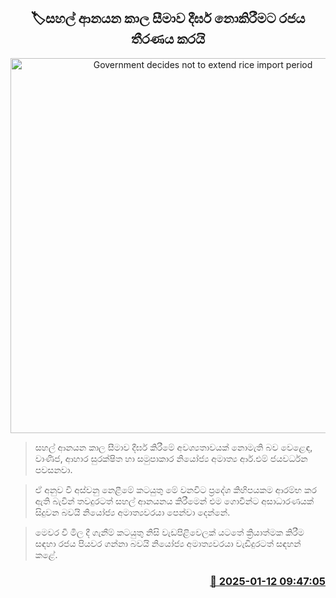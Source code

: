 <p align='center'><b><h2 align='center' title='Government decides not to extend rice import period'>🏷සහල් ආනයන කාල සීමාව දීර්ඝ නොකිරීමට රජය තීරණය කරයි</h2></b></p>
<p align='center'><img src='https://helakuru.sgp1.cdn.digitaloceanspaces.com/esana/images/lib/ricenew[1].jpg' width='600' alt='Government decides not to extend rice import period'></p>

> සහල් ආනයන කාල සීමාව දීර්ඝ කිරීමේ අවශ්‍යතාවයක් නොමැති බව වෙළෙඳ, වාණිජ, ආහාර සුරක්ෂිත හා සමුපාකාර නියෝජ්‍ය අමාත්‍ය ආර්.එම් ජයවර්ධන පවසනවා.

> ඒ අනුව වී අස්වනු නෙළීමේ කටයුතු මේ වනවිට ප්‍රදේශ කිහිපයකම ආරම්භ කර ඇති බැවින් තවදුරටත් සහල් ආනයනය කිරීමෙන් එම ගොවීන්ට අසාධාරණයක් සිදුවන බවයි නියෝජ්‍ය අමාත්‍යවරයා පෙන්වා දෙන්නේ.

> මෙවර වී මිල දී ගැනීම් කටයුතු නිසි වැඩපිළිවෙලක් යටතේ ක්‍රියාත්මක කිරීම සඳහා රජය පියවර ගන්නා බවයි නියෝජ්‍ය අමාත්‍යවරයා වැඩිදුරටත් සඳහන් කළේ. 



<h3 align='right'><a href='https://www.helakuru.lk/esana/p/106535/'>📅 2025-01-12 09:47:05</a></h3>
